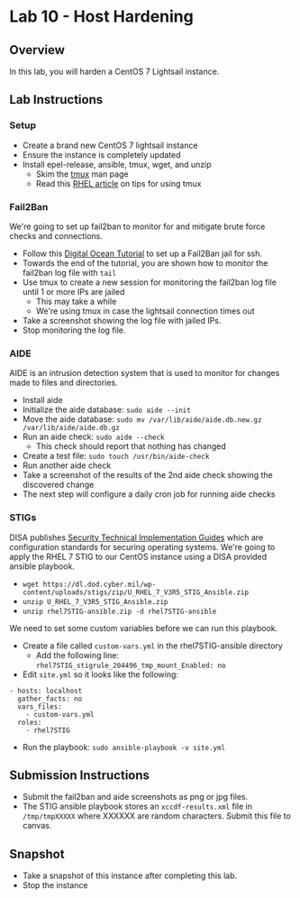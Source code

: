 # Lab 10 - Host Hardening

## Overview
In this lab, you will harden a CentOS 7 Lightsail instance. 

## Lab Instructions

### Setup

- Create a brand new CentOS 7 lightsail instance
- Ensure the instance is completely updated
- Install epel-release, ansible, tmux, wget, and unzip
  - Skim the [tmux](https://linux.die.net/man/1/tmux) man page
  - Read this [RHEL article](https://www.redhat.com/sysadmin/tips-using-tmux) on tips for using tmux

### Fail2Ban

We're going to set up fail2ban to monitor for and mitigate brute force checks and connections.

- Follow this [Digital Ocean Tutorial](https://www.digitalocean.com/community/tutorials/how-to-protect-ssh-with-fail2ban-on-centos-7) to set up a Fail2Ban jail for ssh. 
- Towards the end of the tutorial, you are shown how to monitor the fail2ban log file with `tail`
- Use tmux to create a new session for monitoring the fail2ban log file until 1 or more IPs are jailed
  - This may take a while
  - We're using tmux in case the lightsail connection times out
- Take a screenshot showing the log file with jailed IPs. 
- Stop monitoring the log file.

### AIDE

AIDE is an intrusion detection system that is used to monitor for changes made to files and directories.

- Install aide
- Initialize the aide database: `sudo aide --init`
- Move the aide database: `sudo mv /var/lib/aide/aide.db.new.gz /var/lib/aide/aide.db.gz`
- Run an aide check: `sudo aide --check`
  - This check should report that nothing has changed
- Create a test file: `sudo touch /usr/bin/aide-check`
- Run another aide check
- Take a screenshot of the results of the 2nd aide check showing the discovered change
- The next step will configure a daily cron job for running aide checks

### STIGs

DISA publishes [Security Technical Implementation Guides](https://public.cyber.mil/stigs/) which are configuration standards for securing operating systems. We're going to apply the RHEL 7 STIG to our CentOS instance using a DISA provided ansible playbook. 

- `wget https://dl.dod.cyber.mil/wp-content/uploads/stigs/zip/U_RHEL_7_V3R5_STIG_Ansible.zip`
- `unzip U_RHEL_7_V3R5_STIG_Ansible.zip`
- `unzip rhel7STIG-ansible.zip -d rhel7STIG-ansible`

We need to set some custom variables before we can run this playbook.

- Create a file called `custom-vars.yml` in the rhel7STIG-ansible directory
  - Add the following line: `rhel7STIG_stigrule_204496_tmp_mount_Enabled: no`
- Edit `site.yml` so it looks like the following:
```
- hosts: localhost
  gather_facts: no
  vars_files:
    - custom-vars.yml
  roles:
    - rhel7STIG
```
- Run the playbook: `sudo ansible-playbook -v site.yml`


## Submission Instructions

- Submit the fail2ban and aide screenshots as png or jpg files.
- The STIG ansible playbook stores an `xccdf-results.xml` file in `/tmp/tmpXXXXX` where XXXXXX are random characters. Submit this file to canvas.

## Snapshot

- Take a snapshot of this instance after completing this lab.
- Stop the instance
